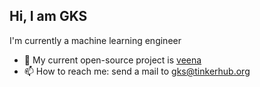## Hi, I am GKS
I'm currently a machine learning engineer 

- 🔭 My current open-source project is [veena](https://github.com/GopikrishnanSasikumar/veena)
- 📫 How to reach me: send a mail to gks@tinkerhub.org


